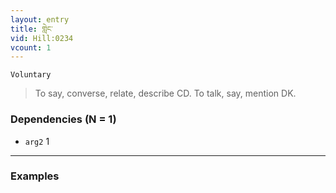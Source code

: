 ```yaml
---
layout: entry
title: གླེང་
vid: Hill:0234
vcount: 1
---
```

`Voluntary` 
> To say, converse, relate, describe CD\.
 To talk, say, mention DK\.

### Dependencies (N = 1)
* `arg2` 1

---

### Examples



